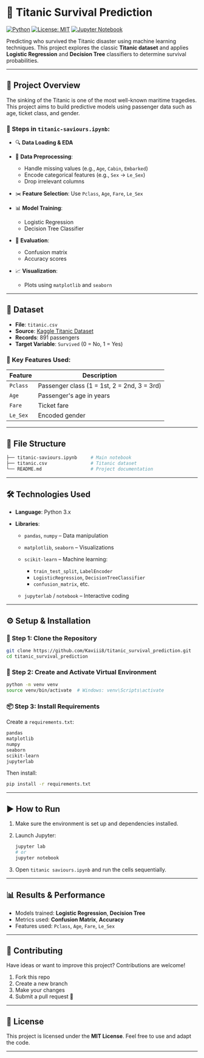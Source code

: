 # 🚢 Titanic Survival Prediction

[![Python](https://img.shields.io/badge/Python-3.8%2B-blue.svg)](https://www.python.org/)
[![License: MIT](https://img.shields.io/badge/License-MIT-yellow.svg)](https://opensource.org/licenses/MIT)
[![Jupyter Notebook](https://img.shields.io/badge/Notebook-Jupyter-orange.svg)](https://jupyter.org/)

Predicting who survived the Titanic disaster using machine learning techniques. This project explores the classic **Titanic dataset** and applies **Logistic Regression** and **Decision Tree** classifiers to determine survival probabilities.

---

## 📌 Project Overview

The sinking of the Titanic is one of the most well-known maritime tragedies. This project aims to build predictive models using passenger data such as age, ticket class, and gender.

### 🔧 Steps in `titanic-saviours.ipynb`:

* 🔍 **Data Loading & EDA**
* 🧼 **Data Preprocessing**:

  * Handle missing values (e.g., `Age`, `Cabin`, `Embarked`)
  * Encode categorical features (e.g., `Sex` → `Le_Sex`)
  * Drop irrelevant columns
* ✂️ **Feature Selection**: Use `Pclass`, `Age`, `Fare`, `Le_Sex`
* 📊 **Model Training**:

  * Logistic Regression
  * Decision Tree Classifier
* 🧪 **Evaluation**:

  * Confusion matrix
  * Accuracy scores
* 📈 **Visualization**:

  * Plots using `matplotlib` and `seaborn`

---

## 🧾 Dataset

* **File**: `titanic.csv`
* **Source**: [Kaggle Titanic Dataset](https://www.kaggle.com/c/titanic/data)
* **Records**: 891 passengers
* **Target Variable**: `Survived` (0 = No, 1 = Yes)

### 🎯 Key Features Used:

| Feature  | Description                                 |
| -------- | ------------------------------------------- |
| `Pclass` | Passenger class (1 = 1st, 2 = 2nd, 3 = 3rd) |
| `Age`    | Passenger's age in years                    |
| `Fare`   | Ticket fare                                 |
| `Le_Sex` | Encoded gender                              |

---

## 📁 File Structure

```bash
├── titanic-saviours.ipynb     # Main notebook
├── titanic.csv                # Titanic dataset
└── README.md                  # Project documentation
```

---

## 🛠️ Technologies Used

* **Language**: Python 3.x
* **Libraries**:

  * `pandas`, `numpy` – Data manipulation
  * `matplotlib`, `seaborn` – Visualizations
  * `scikit-learn` – Machine learning:

    * `train_test_split`, `LabelEncoder`
    * `LogisticRegression`, `DecisionTreeClassifier`
    * `confusion_matrix`, etc.
  * `jupyterlab` / `notebook` – Interactive coding

---

## ⚙️ Setup & Installation

### 🔽 Step 1: Clone the Repository

```bash
git clone https://github.com/Kaviii8/titanic_survival_prediction.git
cd titanic_survival_prediction
```

### 🧪 Step 2: Create and Activate Virtual Environment

```bash
python -m venv venv
source venv/bin/activate  # Windows: venv\Scripts\activate
```

### 📦 Step 3: Install Requirements

Create a `requirements.txt`:

```txt
pandas
matplotlib
numpy
seaborn
scikit-learn
jupyterlab
```

Then install:

```bash
pip install -r requirements.txt
```

---

## ▶️ How to Run

1. Make sure the environment is set up and dependencies installed.
2. Launch Jupyter:

   ```bash
   jupyter lab
   # or
   jupyter notebook
   ```
3. Open `titanic saviours.ipynb` and run the cells sequentially.

---

## 📊 Results & Performance

* Models trained: **Logistic Regression**, **Decision Tree**
* Metrics used: **Confusion Matrix**, **Accuracy**
* Features used: `Pclass`, `Age`, `Fare`, `Le_Sex`

---

## 🤝 Contributing

Have ideas or want to improve this project? Contributions are welcome!

1. Fork this repo
2. Create a new branch
3. Make your changes
4. Submit a pull request 🚀

---

## 📄 License

This project is licensed under the **MIT License**. Feel free to use and adapt the code.

---

